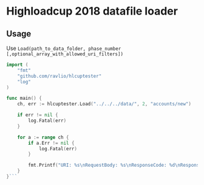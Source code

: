 
Highloadcup 2018 datafile loader
================================

Usage
-----

Use `Load(path_to_data_folder, phase_number [,optional_array_with_allowed_uri_filters])`

```go
import (
	"fmt"
	"github.com/ravlio/hlcuptester"
	"log"
)

func main() {
	ch, err := hlcuptester.Load("../../../data/", 2, "accounts/new")

	if err != nil {
		log.Fatal(err)
	}

	for a := range ch {
		if a.Err != nil {
			log.Fatal(err)
		}

		fmt.Printf("URI: %s\nRequestBody: %s\nResponseCode: %d\nResponseBody:%s\n\n", a.URI, a.RequestBody, a.ResponseCode, a.ResponseBody)
	}
}```
